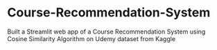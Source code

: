 # Course-Recommendation-System
Built a Streamlit web app of a Course Recommendation System using Cosine Similarity Algorithm on Udemy dataset from Kaggle
